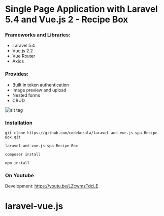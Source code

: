 # Single Page Application with Laravel 5.4 and Vue.js 2 - Recipe Box

### Frameworks and Libraries:

- Laravel 5.4
- Vue.js 2.2
- Vue Router
- Axios

### Provides:

- Built in token authentication
- Image preview and upload
- Nested forms
- CRUD


![alt tag](https://github.com/codekerala/laravel-and-vue.js-spa-Recipe-Box/raw/master/s1.png)

### Installation
`git clone https://github.com/codekerala/laravel-and-vue.js-spa-Recipe-Box.git`

`laravel-and-vue.js-spa-Recipe-Box`

`composer install`

`npm install`

### On Youtube

Development: https://youtu.be/LZcwmzTdcLE
# laravel-vue.js
